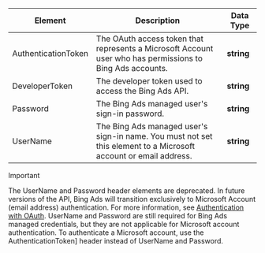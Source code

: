 |Element|Description|Data Type|
|-----------|---------------|-------------|
|AuthenticationToken|The OAuth access token that represents a Microsoft Account user who has permissions to Bing Ads accounts.|**string**|
|DeveloperToken|The developer token used to access the Bing Ads API.|**string**|
|Password|The Bing Ads managed user's sign-in password.|**string**|
|UserName|The Bing Ads managed user's sign-in name. You must not set this element to a Microsoft account or email address.|**string**|

> [!IMPORTANT]
> The UserName and Password header elements are deprecated. In future versions of the API, Bing Ads will transition exclusively to Microsoft Account (email address) authentication. For more information, see [Authentication with OAuth](/bingads/guides/authentication-oauth). UserName and Password are still required for Bing Ads managed credentials, but they are not applicable for Microsoft account authentication. To authenticate a Microsoft account, use the AuthenticationToken] header instead of UserName and Password.  
